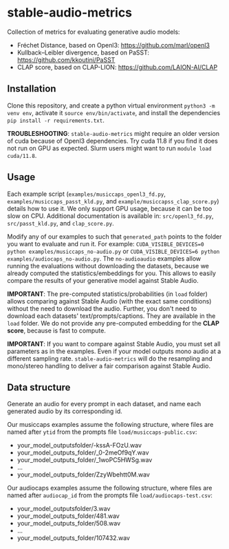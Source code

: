 # stable-audio-metrics
Collection of metrics for evaluating generative audio models:
- Fréchet Distance, based on Openl3: https://github.com/marl/openl3
- Kullback–Leibler divergence, based on PaSST: https://github.com/kkoutini/PaSST
- CLAP score, based on CLAP-LION: https://github.com/LAION-AI/CLAP

## Installation 
Clone this repository, and create a python virtual environment `python3 -m venv env`, activate it `source env/bin/activate`, and install the dependencies `pip install -r requirements.txt`.

**TROUBLESHOOTING**: `stable-audio-metrics` might require an older version of cuda because of Openl3 dependencies. Try cuda 11.8 if you find it does not run on GPU as expected. Slurm users might want to run `module load cuda/11.8`.

## Usage
Each example script (`examples/musiccaps_openl3_fd.py`, `examples/musiccaps_passt_kld.py`, and `example/musiccapss_clap_score.py`) details how to use it. We only support GPU usage, because it can be too slow on CPU. Additional documentation is available in: `src/openl3_fd.py`, `src/passt_kld.py`, and `clap_score.py`.

Modify any of our examples to such that `generated_path` points to the folder you want to evaluate and run it. For example: `CUDA_VISIBLE_DEVICES=0 python examples/musiccaps_no-audio.py` or `CUDA_VISIBLE_DEVICES=6 python examples/audiocaps_no-audio.py`. The `no-audioaudio` examples allow running the evaluations without downloading the datasets, because we already computed the statistics/embeddings for you. This allows to easily compare the results of your generative model against Stable Audio.

**IMPORTANT**: The pre-computed statistics/probabilities (in `load` folder) allows comparing against Stable Audio (with the exact same conditions) without the need to download the audio. Further, you don't need to download each datasets' text/prompts/captions. They are available in the `load` folder. We do not provide any pre-computed embedding for the **CLAP score**, because is fast to compute.

**IMPORTANT**: If you want to compare against Stable Audio, you must set all parameters as in the examples. Even if your model outputs mono audio at a different sampling rate. `stable-audio-metrics` will do the resampling and mono/stereo handling to deliver a fair comparison against Stable Audio.

## Data structure
Generate an audio for every prompt in each dataset, and name each generated audio by its corresponding id. 

Our musiccaps examples assume the following structure, where files are named after `ytid` from the prompts file `load/musiccaps-public.csv`:
- your_model_outputsfolder/-kssA-FOzU.wav
- your_model_outputs_folder/_0-2meOf9qY.wav
- your_model_outputs_folder/_1woPC5HWSg.wav
- ...
- your_model_outputs_folder/ZzyWbehtt0M.wav

Our audiocaps examples assume the following structure, where files are named after `audiocap_id` from the prompts file `load/audiocaps-test.csv`:
- your_model_outputsfolder/3.wav
- your_model_outputs_folder/481.wav
- your_model_outputs_folder/508.wav
- ...
- your_model_outputs_folder/107432.wav
